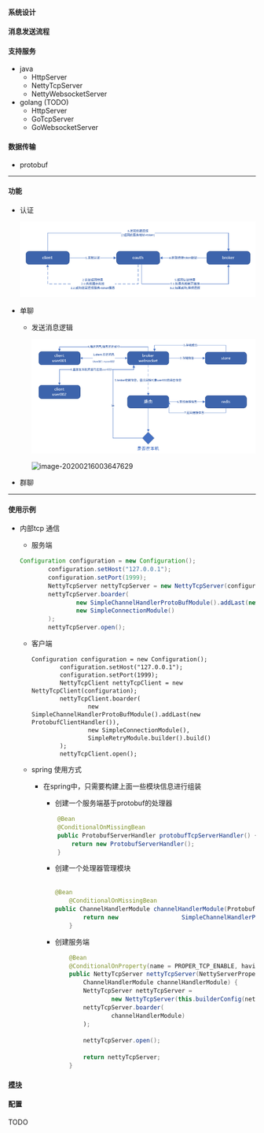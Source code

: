 #### 系统设计

#### 消息发送流程

#### 支持服务

* java 
  * HttpServer
  * NettyTcpServer
  * NettyWebsocketServer
* golang (TODO)
  * HttpServer
  * GoTcpServer
  * GoWebsocketServer

#### 数据传输

* protobuf

---

#### 功能

* 认证

  ![image-20200216003333824](docs\images\oauth-001.png)

* 单聊

  * 发送消息逻辑

    ![image-20200216003543540](docs\images\o2o-oo1.png)

    ![image-20200216003647629](E:\bytes-im\jtim\docs\images\o2o-002.png)

* 群聊

---
#### 使用示例

* 内部tcp 通信

  * 服务端
  
  ```java
  Configuration configuration = new Configuration();
          configuration.setHost("127.0.0.1");
          configuration.setPort(1999);
          NettyTcpServer nettyTcpServer = new NettyTcpServer(configuration);
          nettyTcpServer.boarder(
                  new SimpleChannelHandlerProtoBufModule().addLast(new ProtobufServerHandler()),
                  new SimpleConnectionModule()
          );
          nettyTcpServer.open();
  ```
  
  * 客户端
  
    ```
    Configuration configuration = new Configuration();
            configuration.setHost("127.0.0.1");
            configuration.setPort(1999);
            NettyTcpClient nettyTcpClient = new NettyTcpClient(configuration);
            nettyTcpClient.boarder(
                    new SimpleChannelHandlerProtoBufModule().addLast(new ProtobufClientHandler()),
                    new SimpleConnectionModule(),
                    SimpleRetryModule.builder().build()
            );
            nettyTcpClient.open();
    ```
  
  * spring 使用方式

    * 在spring中，只需要构建上面一些模块信息进行组装
  
      * 创建一个服务端基于protobuf的处理器
      
      ```java
          @Bean
          @ConditionalOnMissingBean
          public ProtobufServerHandler protobufTcpServerHandler() {
              return new ProtobufServerHandler();
          }
      ```
      
      * 创建一个处理器管理模块
      
        ```java
        
    	@Bean
        	@ConditionalOnMissingBean
    	public ChannelHandlerModule channelHandlerModule(ProtobufServerHandler                                           protobufServerHandler) {
                return new                  SimpleChannelHandlerProtoBufModule().addLast(protobufServerHandler);
         	}
        ```
      
      * 创建服务端
      
        ```java
            @Bean
            @ConditionalOnProperty(name = PROPER_TCP_ENABLE, havingValue = "true")
            public NettyTcpServer nettyTcpServer(NettyServerProperties nettyServerProperties,
                ChannelHandlerModule channelHandlerModule) {
                NettyTcpServer nettyTcpServer =
                        new NettyTcpServer(this.builderConfig(nettyServerProperties.getTcp()));
                nettyTcpServer.boarder(
                        channelHandlerModule)
                );
        
                nettyTcpServer.open();
        
                return nettyTcpServer;
            }
        ```
      
        

#### [模块](docs/module/module.md)

#### 配置

TODO